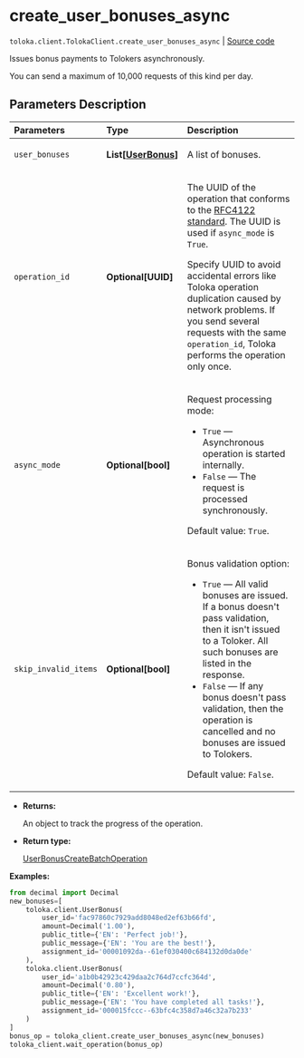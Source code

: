 # create_user_bonuses_async
`toloka.client.TolokaClient.create_user_bonuses_async` | [Source code](https://github.com/Toloka/toloka-kit/blob/v1.2.2/src/client/__init__.py#L3210)

Issues bonus payments to Tolokers asynchronously.


You can send a maximum of 10,000 requests of this kind per day.

## Parameters Description

| Parameters | Type | Description |
| :----------| :----| :-----------|
`user_bonuses`|**List\[[UserBonus](toloka.client.user_bonus.UserBonus.md)\]**|<p>A list of bonuses.</p>
`operation_id`|**Optional\[UUID\]**|<p>The UUID of the operation that conforms to the [RFC4122 standard](https://tools.ietf.org/html/rfc4122). The UUID is used if `async_mode` is `True`.</p> <p>Specify UUID to avoid accidental errors like Toloka operation duplication caused by network problems. If you send several requests with the same `operation_id`, Toloka performs the operation only once.</p>
`async_mode`|**Optional\[bool\]**|<p>Request processing mode:</p> <ul> <li>`True` — Asynchronous operation is started internally.</li> <li>`False` — The request is processed synchronously.</li> </ul> <p></p><p>Default value: `True`.</p>
`skip_invalid_items`|**Optional\[bool\]**|<p>Bonus validation option:</p> <ul> <li>`True` — All valid bonuses are issued. If a bonus doesn&#x27;t pass validation, then it isn&#x27;t issued to a Toloker. All such bonuses are listed in the response.</li> <li>`False` — If any bonus doesn&#x27;t pass validation, then the operation is cancelled and no bonuses are issued to Tolokers.</li> </ul> <p></p><p>Default value: `False`.</p>

* **Returns:**

  An object to track the progress of the operation.

* **Return type:**

  [UserBonusCreateBatchOperation](toloka.client.operations.UserBonusCreateBatchOperation.md)

**Examples:**


```python
from decimal import Decimal
new_bonuses=[
    toloka.client.UserBonus(
        user_id='fac97860c7929add8048ed2ef63b66fd',
        amount=Decimal('1.00'),
        public_title={'EN': 'Perfect job!'},
        public_message={'EN': 'You are the best!'},
        assignment_id='00001092da--61ef030400c684132d0da0de'
    ),
    toloka.client.UserBonus(
        user_id='a1b0b42923c429daa2c764d7ccfc364d',
        amount=Decimal('0.80'),
        public_title={'EN': 'Excellent work!'},
        public_message={'EN': 'You have completed all tasks!'},
        assignment_id='000015fccc--63bfc4c358d7a46c32a7b233'
    )
]
bonus_op = toloka_client.create_user_bonuses_async(new_bonuses)
toloka_client.wait_operation(bonus_op)
```
